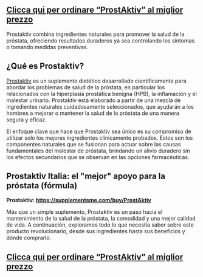 <h2><strong><a href="https://supplementsme.com/buy/ProstAktiv">Clicca qui per ordinare &ldquo;ProstAktiv&rdquo; al miglior prezzo</a></strong></h2>
<p>Prostaktiv combina ingredientes naturales para promover la salud de la pr&oacute;stata, ofreciendo resultados duraderos ya sea controlando los s&iacute;ntomas o tomando medidas preventivas.</p>
<h2><strong>&iquest;Qu&eacute; es Prostaktiv?</strong></h2>
<p><a href="https://supplementsme.com/buy/ProstAktiv">Prostaktiv</a> es un suplemento diet&eacute;tico desarrollado cient&iacute;ficamente para abordar los problemas de salud de la pr&oacute;stata, en particular los relacionados con la hiperplasia prost&aacute;tica benigna (HPB), la inflamaci&oacute;n y el malestar urinario. Prostaktiv est&aacute; elaborado a partir de una mezcla de ingredientes naturales cuidadosamente seleccionados, que ayudar&aacute;n a los hombres a mejorar o mantener la salud de la pr&oacute;stata de una manera segura y eficaz.</p>
<p>El enfoque clave que hace que Prostaktiv sea &uacute;nico es su compromiso de utilizar solo los mejores ingredientes cl&iacute;nicamente probados. Estos son los componentes naturales que se fusionan para actuar sobre las causas fundamentales del malestar de pr&oacute;stata, brindando un alivio duradero sin los efectos secundarios que se observan en las opciones farmac&eacute;uticas.</p>
<h2><strong>Prostaktiv Italia: el "mejor" apoyo para la pr&oacute;stata (f&oacute;rmula)</strong></h2>
<p><strong>Prostaktiv: <a href="https://supplementsme.com/buy/ProstAktiv">https://supplementsme.com/buy/ProstAktiv</a></strong></p>
<p>M&aacute;s que un simple suplemento, Prostaktiv es un paso hacia el mantenimiento de la salud de la pr&oacute;stata, la comodidad y una mejor calidad de vida. A continuaci&oacute;n, exploramos todo lo que necesita saber sobre este producto revolucionario, desde sus ingredientes hasta sus beneficios y d&oacute;nde comprarlo.</p>
<h2><strong><a href="https://supplementsme.com/buy/ProstAktiv">Clicca qui per ordinare &ldquo;ProstAktiv&rdquo; al miglior prezzo</a></strong></h2>
